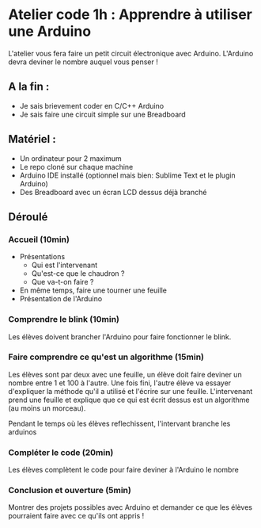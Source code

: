 # Atelier code 1h : Apprendre à utiliser une Arduino

L'atelier vous fera faire un petit circuit électronique avec Arduino. L'Arduino devra deviner le nombre auquel vous penser !

## A la fin :
* Je sais brievement coder en C/C++ Arduino
* Je sais faire une circuit simple sur une Breadboard

## Matériel :
* Un ordinateur pour 2 maximum
* Le repo cloné sur chaque machine
* Arduino IDE installé (optionnel mais bien: Sublime Text et le plugin Arduino)
* Des Breadboard avec un écran LCD dessus déjà branché

## Déroulé
### Accueil (10min)
* Présentations
  * Qui est l'intervenant
  * Qu'est-ce que le chaudron ?
  * Que va-t-on faire ?
* En même temps, faire une tourner une feuille
* Présentation de l'Arduino

### Comprendre le blink (10min)
Les élèves doivent brancher l'Arduino pour faire fonctionner le blink.

### Faire comprendre ce qu'est un algorithme (15min)
Les élèves sont par deux avec une feuille, un élève doit faire deviner un nombre entre 1 et 100 à l'autre. Une fois fini, l'autre élève va essayer d'expliquer la méthode qu'il a utilisé et l'écrire sur une feuille.
L'intervenant prend une feuille et explique que ce qui est écrit dessus est un algorithme (au moins un morceau).

Pendant le temps où les élèves reflechissent, l'intervant branche les arduinos

### Compléter le code (20min)
Les élèves complètent le code pour faire deviner à l'Arduino le nombre

### Conclusion et ouverture (5min)
Montrer des projets possibles avec Arduino et demander ce que les élèves pourraient faire avec ce qu'ils ont appris !
